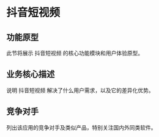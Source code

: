 # 抖音短视频

## 功能原型

此节将展示 抖音短视频 的核心功能模块和用户体验原型。

## 业务核心描述

说明 抖音短视频 解决了什么用户需求，以及它的差异化优势。

## 竞争对手

列出该应用的竞争对手及类似产品，特别关注国内外同类软件。
